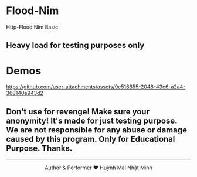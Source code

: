 # Flood-Nim
Http-Flood Nim Basic

## Heavy load for testing purposes only

# Demos

https://github.com/user-attachments/assets/9e516855-2048-43c6-a2a4-368140e943d2

## Don't use for revenge! Make sure your anonymity! It's made for just testing purpose. We are not responsible for any abuse or damage caused by this program. Only for Educational Purpose. Thanks.

---

<div align="center">
  Author & Performer ❤️ Huỳnh Mai Nhật Minh
</div>
